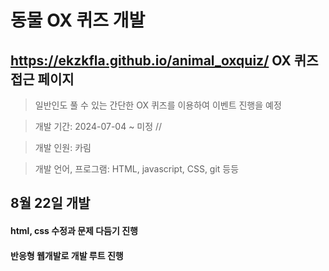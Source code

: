 # 동물 OX 퀴즈 개발

## https://ekzkfla.github.io/animal_oxquiz/ OX 퀴즈 접근 페이지

> 일반인도 풀 수 있는 간단한 OX 퀴즈를 이용하여 이벤트 진행을 예정

> 개발 기간: 2024-07-04 ~ 미정 //

> 개발 인원: 카림

> 개발 언어, 프로그램: HTML, javascript, CSS, git 등등

## 8월 22일 개발

#### html, css 수정과 문제 다듬기 진행

#### 반응형 웹개발로 개발 루트 진행
